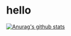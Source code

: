 # hello
[![Anurag's github stats](https://github-readme-stats.vercel.app/api?username=sunmon)](https://github.com/anuraghazra/github-readme-stats)
